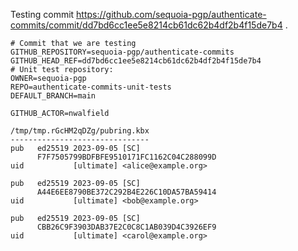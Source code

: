 Testing commit https://github.com/sequoia-pgp/authenticate-commits/commit/dd7bd6cc1ee5e8214cb61dc62b4df2b4f15de7b4 .

```text
# Commit that we are testing
GITHUB_REPOSITORY=sequoia-pgp/authenticate-commits
GITHUB_HEAD_REF=dd7bd6cc1ee5e8214cb61dc62b4df2b4f15de7b4
# Unit test repository:
OWNER=sequoia-pgp
REPO=authenticate-commits-unit-tests
DEFAULT_BRANCH=main

GITHUB_ACTOR=nwalfield

/tmp/tmp.rGcHM2qDZg/pubring.kbx
-------------------------------
pub   ed25519 2023-09-05 [SC]
      F7F7505799BDFBFE9510171FC1162C04C288099D
uid           [ultimate] <alice@example.org>

pub   ed25519 2023-09-05 [SC]
      A44E6EE8790BE372C292B4E226C10DA57BA59414
uid           [ultimate] <bob@example.org>

pub   ed25519 2023-09-05 [SC]
      CBB26C9F3903DAB37E2C0C8C1AB039D4C3926EF9
uid           [ultimate] <carol@example.org>
```
